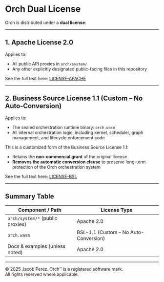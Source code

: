 # Orch Dual License

Orch is distributed under a **dual license**:

---

## 1. Apache License 2.0

Applies to:

- All public API proxies in `orch/system/`
- Any other explicitly designated public-facing files in this repository

See the full text here: [LICENSE-APACHE](./LICENSE-APACHE.md)

---

## 2. Business Source License 1.1 (Custom – No Auto-Conversion)

Applies to:

- The sealed orchestration runtime binary: `orch.wasm`
- All internal orchestration logic, including kernel, scheduler, graph management, and lifecycle enforcement code

This is a customized form of the Business Source License 1.1:

- Retains the **non-commercial grant** of the original license  
- **Removes the automatic conversion clause** to preserve long-term protection of the Orch orchestration system

See the full text here: [LICENSE-BSL](./LICENSE-BSL.md)

---

## Summary Table

| Component / Path                | License Type |
|---------------------------------|--------------|
| `orch/system/*` (public proxies) | Apache 2.0   |
| `orch.wasm`                      | BSL-1.1 (Custom – No Auto-Conversion) |
| Docs & examples (unless noted)   | Apache 2.0   |

---

© 2025 Jacob Perez. Orch™ is a registered software mark.  
All rights reserved where applicable.
